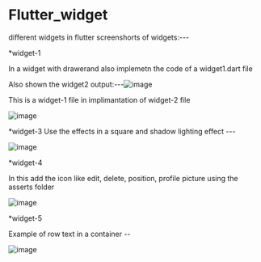 # Flutter_widget
different widgets in flutter
screenshorts of widgets:---

*widget-1

In a widget with drawerand also implemetn the code of a widget1.dart file

Also shown the widget2 output:---![image](https://github.com/ramilachanchiya188/Flutter_widget/assets/164127763/380f341f-909d-4840-909a-1dd489d5bc15)

This is a widget-1 file in implimantation of widget-2 file

![image](https://github.com/ramilachanchiya188/Flutter_widget/assets/164127763/94c1a0b7-bf1e-4424-ab06-ea3902e6f884)

*widget-3
Use the effects in a square and shadow lighting effect ---

![image](https://github.com/ramilachanchiya188/Flutter_widget/assets/164127763/b75c9750-eee1-4b1a-9fbb-babe11968afb)

*widget-4

In this add the icon like edit, delete, position, profile picture using the asserts folder 

![image](https://github.com/ramilachanchiya188/Flutter_widget/assets/164127763/e98c4338-9ed5-4577-8362-4c9d26057230)

*widget-5

Example of row text in a container --

![image](https://github.com/ramilachanchiya188/Flutter_widget/assets/164127763/058c6d40-0a96-431c-87e6-1c6cecb63609)


